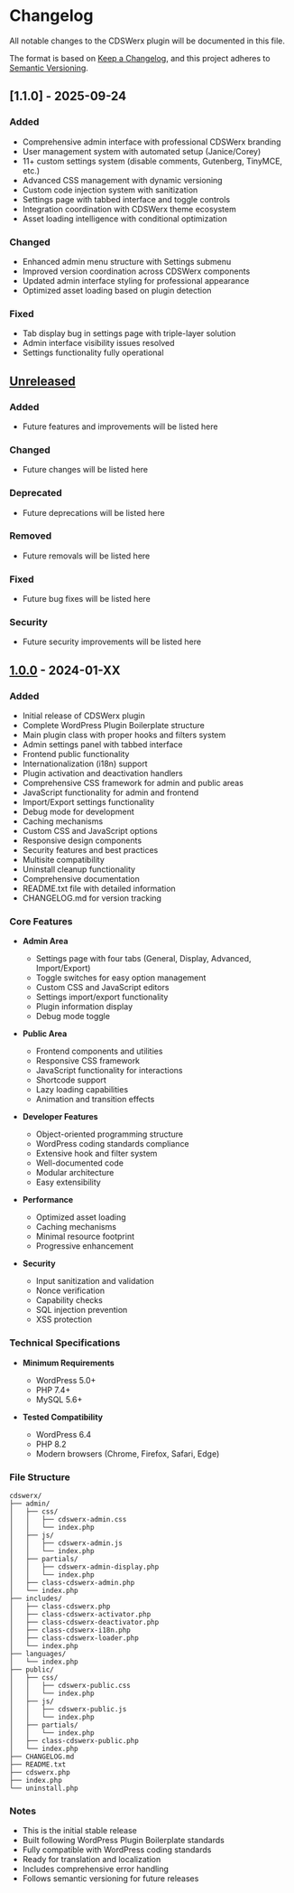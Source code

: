 # Changelog

All notable changes to the CDSWerx plugin will be documented in this file.

The format is based on [Keep a Changelog](https://keepachangelog.com/en/1.0.0/),
and this project adheres to [Semantic Versioning](https://semver.org/spec/v2.0.0.html).

## [1.1.0] - 2025-09-24

### Added

- Comprehensive admin interface with professional CDSWerx branding
- User management system with automated setup (Janice/Corey)
- 11+ custom settings system (disable comments, Gutenberg, TinyMCE, etc.)
- Advanced CSS management with dynamic versioning
- Custom code injection system with sanitization
- Settings page with tabbed interface and toggle controls
- Integration coordination with CDSWerx theme ecosystem
- Asset loading intelligence with conditional optimization

### Changed

- Enhanced admin menu structure with Settings submenu
- Improved version coordination across CDSWerx components
- Updated admin interface styling for professional appearance
- Optimized asset loading based on plugin detection

### Fixed

- Tab display bug in settings page with triple-layer solution
- Admin interface visibility issues resolved
- Settings functionality fully operational

## [Unreleased]

### Added
- Future features and improvements will be listed here

### Changed
- Future changes will be listed here

### Deprecated
- Future deprecations will be listed here

### Removed
- Future removals will be listed here

### Fixed
- Future bug fixes will be listed here

### Security
- Future security improvements will be listed here

## [1.0.0] - 2024-01-XX

### Added
- Initial release of CDSWerx plugin
- Complete WordPress Plugin Boilerplate structure
- Main plugin class with proper hooks and filters system
- Admin settings panel with tabbed interface
- Frontend public functionality
- Internationalization (i18n) support
- Plugin activation and deactivation handlers
- Comprehensive CSS framework for admin and public areas
- JavaScript functionality for admin and frontend
- Import/Export settings functionality
- Debug mode for development
- Caching mechanisms
- Custom CSS and JavaScript options
- Responsive design components
- Security features and best practices
- Multisite compatibility
- Uninstall cleanup functionality
- Comprehensive documentation
- README.txt file with detailed information
- CHANGELOG.md for version tracking

### Core Features
- **Admin Area**
  - Settings page with four tabs (General, Display, Advanced, Import/Export)
  - Toggle switches for easy option management
  - Custom CSS and JavaScript editors
  - Settings import/export functionality
  - Plugin information display
  - Debug mode toggle

- **Public Area**
  - Frontend components and utilities
  - Responsive CSS framework
  - JavaScript functionality for interactions
  - Shortcode support
  - Lazy loading capabilities
  - Animation and transition effects

- **Developer Features**
  - Object-oriented programming structure
  - WordPress coding standards compliance
  - Extensive hook and filter system
  - Well-documented code
  - Modular architecture
  - Easy extensibility

- **Performance**
  - Optimized asset loading
  - Caching mechanisms
  - Minimal resource footprint
  - Progressive enhancement

- **Security**
  - Input sanitization and validation
  - Nonce verification
  - Capability checks
  - SQL injection prevention
  - XSS protection

### Technical Specifications
- **Minimum Requirements**
  - WordPress 5.0+
  - PHP 7.4+
  - MySQL 5.6+

- **Tested Compatibility**
  - WordPress 6.4
  - PHP 8.2
  - Modern browsers (Chrome, Firefox, Safari, Edge)

### File Structure
```
cdswerx/
├── admin/
│   ├── css/
│   │   ├── cdswerx-admin.css
│   │   └── index.php
│   ├── js/
│   │   ├── cdswerx-admin.js
│   │   └── index.php
│   ├── partials/
│   │   ├── cdswerx-admin-display.php
│   │   └── index.php
│   ├── class-cdswerx-admin.php
│   └── index.php
├── includes/
│   ├── class-cdswerx.php
│   ├── class-cdswerx-activator.php
│   ├── class-cdswerx-deactivator.php
│   ├── class-cdswerx-i18n.php
│   ├── class-cdswerx-loader.php
│   └── index.php
├── languages/
│   └── index.php
├── public/
│   ├── css/
│   │   ├── cdswerx-public.css
│   │   └── index.php
│   ├── js/
│   │   ├── cdswerx-public.js
│   │   └── index.php
│   ├── partials/
│   │   └── index.php
│   ├── class-cdswerx-public.php
│   └── index.php
├── CHANGELOG.md
├── README.txt
├── cdswerx.php
├── index.php
└── uninstall.php
```

### Notes
- This is the initial stable release
- Built following WordPress Plugin Boilerplate standards
- Fully compatible with WordPress coding standards
- Ready for translation and localization
- Includes comprehensive error handling
- Follows semantic versioning for future releases

[Unreleased]: https://github.com/cdswerx/cdswerx-plugin/compare/v1.0.0...HEAD
[1.0.0]: https://github.com/cdswerx/cdswerx-plugin/releases/tag/v1.0.0